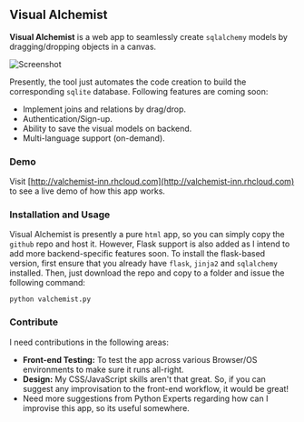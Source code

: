 ## Visual Alchemist

**Visual Alchemist** is a web app to seamlessly create `sqlalchemy` models by dragging/dropping objects in a canvas.

![Screenshot](https://github.com/prahladyeri/valchemist/raw/master/img/screenAddTable.png)

Presently, the tool just automates the code creation to build the corresponding `sqlite` database. Following features are coming soon:

- Implement joins and relations by drag/drop.
- Authentication/Sign-up.
- Ability to save the visual models on backend.
- Multi-language support (on-demand).

### Demo

Visit [http://valchemist-inn.rhcloud.com](http://valchemist-inn.rhcloud.com) to see a live demo of how this app works.

### Installation and Usage

Visual Alchemist is presently a pure `html` app, so you can simply copy the `github` repo and host it.
However, Flask support is also added as I intend to add more backend-specific features soon.
To install the flask-based version, first ensure that you already have `flask`, `jinja2` and `sqlalchemy` installed.
Then, just download the repo and copy to a folder and issue the following command:

	python valchemist.py
	
### Contribute

I need contributions in the following areas:
- **Front-end Testing:** To test the app across various Browser/OS environments to make sure it runs all-right.
- **Design:** My CSS/JavaScript skills aren't that great. So, if you can suggest any improvisation to the front-end workflow, it would be great!
- Need more suggestions from Python Experts regarding how can I improvise this app, so its useful somewhere.